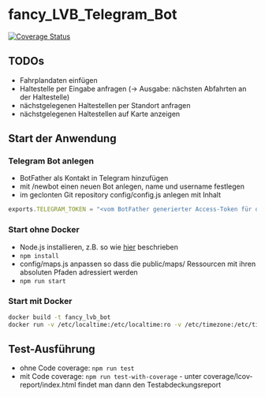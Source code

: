 # fancy_LVB_Telegram_Bot

[![Coverage Status](https://coveralls.io/repos/github/eisc/fancy_LVB_Telegram_Bot/badge.svg?branch=master)](https://coveralls.io/github/eisc/fancy_LVB_Telegram_Bot?branch=master)

## TODOs

* Fahrplandaten einfügen
* Haltestelle per Eingabe anfragen (-> Ausgabe: nächsten Abfahrten an der Haltestelle)
* nächstgelegenen Haltestellen per Standort anfragen
* nächstgelegenen Haltestellen auf Karte anzeigen

## Start der Anwendung

### Telegram Bot anlegen

* BotFather als Kontakt in Telegram hinzufügen
* mit /newbot einen neuen Bot anlegen, name und username festlegen
* im geclonten Git repository config/config.js anlegen mit Inhalt

```javascript
exports.TELEGRAM_TOKEN = "<vom BotFather generierter Access-Token für den eben angelegten neuen Bot>"
```

### Start ohne Docker

* Node.js installieren, z.B. so wie [hier](https://blog.pm2.io/install-node-js-with-nvm/) beschrieben
* `npm install`
* config/maps.js anpassen so dass die public/maps/ Ressourcen mit ihren absoluten Pfaden adressiert werden
* `npm run start`

### Start mit Docker

```bash
docker build -t fancy_lvb_bot
docker run -v /etc/localtime:/etc/localtime:ro -v /etc/timezone:/etc/timezone:ro --restart=always --name fancylvbbot -d fancy_lvb_bot:latest
```

## Test-Ausführung

* ohne Code coverage: `npm run test`
* mit Code coverage: `npm run test-with-coverage` - unter coverage/lcov-report/index.html findet man dann den Testabdeckungsreport
